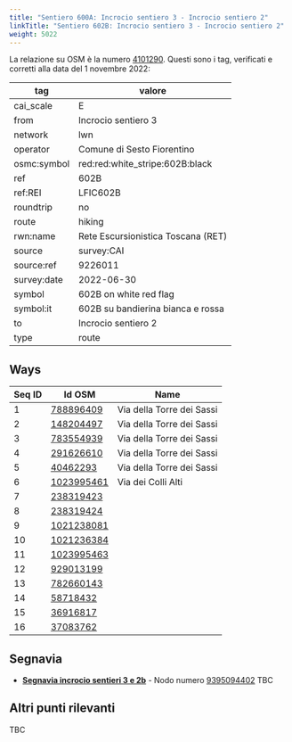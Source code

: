 ```yaml
---
title: "Sentiero 600A: Incrocio sentiero 3 - Incrocio sentiero 2"
linkTitle: "Sentiero 602B: Incrocio sentiero 3 - Incrocio sentiero 2"
weight: 5022
---
```


La relazione su OSM è la numero [4101290]. Questi sono i tag, verificati e corretti alla data del 1 novembre 2022:

| tag         | valore                                                 |
|-------------|--------------------------------------------------------|
| cai_scale   | E                                                      |
| from        | Incrocio sentiero 3                                    |
| network     | lwn                                                    |
| operator    | Comune di Sesto Fiorentino                             |
| osmc:symbol | red:red:white_stripe:602B:black                        |
| ref         | 602B                                                   |
| ref:REI     | LFIC602B                                               |
| roundtrip   | no                                                     |
| route       | hiking                                                 |
| rwn:name    | Rete Escursionistica Toscana (RET)                     |
| source      | survey:CAI                                             |
| source:ref  | 9226011                                                |
| survey:date | 2022-06-30                                             |
| symbol      | 602B on white red flag                                 |
| symbol:it   | 602B su bandierina bianca e rossa                      |
| to          | Incrocio sentiero 2                                    |
| type        | route                                                  |

## Ways

| Seq ID | Id OSM       | Name                         |
|--------|--------------|------------------------------|
|  1     | [788896409]  | Via della Torre dei Sassi    |
|  2     | [148204497]  | Via della Torre dei Sassi    |
|  3     | [783554939]  | Via della Torre dei Sassi    |
|  4     | [291626610]  | Via della Torre dei Sassi    |
|  5     | [40462293]   | Via della Torre dei Sassi    |
|  6     | [1023995461] | Via dei Colli Alti           |
|  7     | [238319423]  |                              |
|  8     | [238319424]  |                              |
|  9     | [1021238081] |                              |
|  10    | [1021236384] |                              |
|  11    | [1023995463] |                              |
|  12    | [929013199]  |                              |
|  13    | [782660143]  |                              |
|  14    | [58718432]   |                              |
|  15    | [36916817]   |                              |
|  16    | [37083762]   |                              |

## Segnavia

- **[Segnavia incrocio sentieri 3 e 2b]** - Nodo numero [9395094402]
TBC

## Altri punti rilevanti

TBC

[4101290]:https://www.openstreetmap.org/relation/4101290

[788896409]:https://www.openstreetmap.org/way/788896409
[148204497]:https://www.openstreetmap.org/way/148204497
[783554939]:https://www.openstreetmap.org/way/783554939
[291626610]:https://www.openstreetmap.org/way/291626610
[40462293]:https://www.openstreetmap.org/way/40462293
[1023995461]:https://www.openstreetmap.org/way/1023995461
[238319423]:https://www.openstreetmap.org/way/238319423
[238319424]:https://www.openstreetmap.org/way/238319424
[1021238081]:https://www.openstreetmap.org/way/1021238081
[1021236384]:https://www.openstreetmap.org/way/1021236384
[1023995463]:https://www.openstreetmap.org/way/1023995463
[929013199]:https://www.openstreetmap.org/way/929013199
[782660143]:https://www.openstreetmap.org/way/782660143
[58718432]:https://www.openstreetmap.org/way/58718432
[36916817]:https://www.openstreetmap.org/way/36916817
[37083762]:https://www.openstreetmap.org/way/37083762

[Segnavia incrocio sentieri 3 e 2b]:https://commons.wikimedia.org/wiki/File:Segnavia_sentieri_3_e_2b_-_Monte_Morello.jpg

[9395094402]:https://www.openstreetmap.org/node/9395094402
